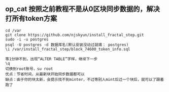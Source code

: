 ## op_cat 按照之前教程不是从0区块同步数据的，解决打所有token方案
  
```操作步骤
cd /var
git clone https://github.com/njskyun/install_fractal_step.git
sudo -i -u postgres
psql -U postgres -d 数据库名(默认安装没动过就填： postgres)
\i /var/install_fractal_step/block_74600_token_info.sql

等1分钟不到，出现“ALTER TABLE”字样，继续下一步
\q
切换到root账号，su root
优点：节省时间，从最新块开始同步数据都可以
缺点：由于你的块太新，会提示找不到minter，不过等别人mint后过一个块后，就可以了跟着跑了
```
